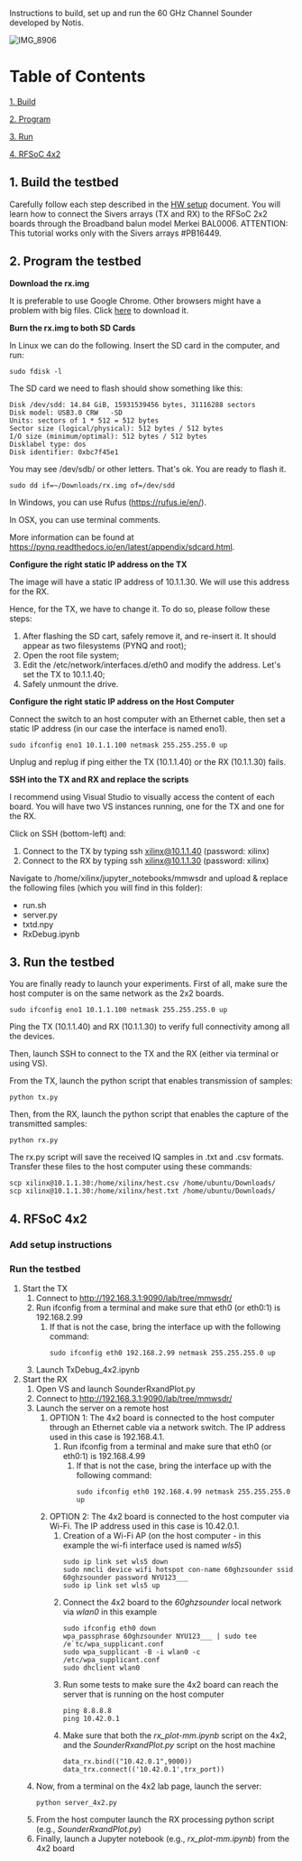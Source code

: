 Instructions to build, set up and run the 60 GHz Channel Sounder developed by Notis. 


![IMG_8906](https://github.com/nyu-wireless/mmwsdr/assets/24817896/346ab6a4-8d33-41a2-9502-7f0f18a02c76)


# Table of Contents  

[1. Build](#1-build-the-testbed)

[2. Program](#2-program-the-testbed)

[3. Run](#3-run-the-testbed)

[4. RFSoC 4x2](#4x2)

## 1. Build the testbed

Carefully follow each step described in the [HW setup](https://github.com/nyu-wireless/mmwsdr/blob/main/2x2_sounder/HW_setup.pdf) document. You will learn how to connect the Sivers arrays (TX and RX) to the RFSoC 2x2 boards through the Broadband balun model Merkei BAL0006. ATTENTION: This tutorial works only with the Sivers arrays #PB16449.

## 2. Program the testbed

**Download the rx.img**

It is preferable to use Google Chrome. Other browsers might have a problem with big files. Click [here](https://drive.google.com/file/d/1YfHpmMC5HQftU6drCumDuZgqWMh2dPdv/view?usp=drive_link) to download it.

**Burn the rx.img to both SD Cards**

In Linux we can do the following. Insert the SD card in the computer, and run:

```
sudo fdisk -l
```

The SD card we need to flash should show something like this:

```
Disk /dev/sdd: 14.84 GiB, 15931539456 bytes, 31116288 sectors
Disk model: USB3.0 CRW   -SD
Units: sectors of 1 * 512 = 512 bytes
Sector size (logical/physical): 512 bytes / 512 bytes
I/O size (minimum/optimal): 512 bytes / 512 bytes
Disklabel type: dos
Disk identifier: 0xbc7f45e1
```

You may see /dev/sdb/ or other letters. That's ok. You are ready to flash it. 

```
sudo dd if=~/Downloads/rx.img of=/dev/sdd 
```

In Windows, you can use Rufus (https://rufus.ie/en/).

In OSX, you can use terminal comments.

More information can be found at https://pynq.readthedocs.io/en/latest/appendix/sdcard.html. 


**Configure the right static IP address on the TX**

The image will have a static IP address of 10.1.1.30. We will use this address for the RX. 

Hence, for the TX, we have to change it. To do so, please follow these steps:

 1) After flashing the SD cart, safely remove it, and re-insert it. It should appear as two filesystems (PYNQ and root);
 2) Open the root file system;
 3) Edit the /etc/network/interfaces.d/eth0 and modify the address. Let's set the TX to 10.1.1.40;
 4) Safely unmount the drive.

**Configure the right static IP address on the Host Computer**

Connect the switch to an host computer with an Ethernet cable, then set a static IP address (in our case the interface is named eno1). 

```
sudo ifconfig eno1 10.1.1.100 netmask 255.255.255.0 up
```

Unplug and replug if ping either the TX (10.1.1.40) or the RX (10.1.1.30) fails.

**SSH into the TX and RX and replace the scripts**

I recommend using Visual Studio to visually access the content of each board. You will have two VS instances running, one for the TX and one for the RX. 

Click on SSH (bottom-left) and:

1) Connect to the TX by typing ssh xilinx@10.1.1.40 (password: xilinx)
2) Connect to the RX by typing ssh xilinx@10.1.1.30 (password: xilinx)

Navigate to /home/xilinx/jupyter_notebooks/mmwsdr and upload & replace the following files (which you will find in this folder):
- run.sh
- server.py
- txtd.npy
- RxDebug.ipynb

## 3. Run the testbed

You are finally ready to launch your experiments. First of all, make sure the host computer is on the same network as the 2x2 boards. 
```
sudo ifconfig eno1 10.1.1.100 netmask 255.255.255.0 up
```
Ping the TX (10.1.1.40) and RX (10.1.1.30) to verify full connectivity among all the devices. 

Then, launch SSH to connect to the TX and the RX (either via terminal or using VS). 

From the TX, launch the python script that enables transmission of samples:
```
python tx.py
```

Then, from the RX, launch the python script that enables the capture of the transmitted samples:

```
python rx.py
```

The rx.py script will save the received IQ samples in .txt and .csv formats. Transfer these files to the host computer using these commands:
```
scp xilinx@10.1.1.30:/home/xilinx/hest.csv /home/ubuntu/Downloads/
scp xilinx@10.1.1.30:/home/xilinx/hest.txt /home/ubuntu/Downloads/
```

## 4. RFSoC 4x2 <a name="4x2"></a>

### Add setup instructions 

### Run the testbed 

1. Start the TX
   1. Connect to http://192.168.3.1:9090/lab/tree/mmwsdr/
   2. Run ifconfig from a terminal and make sure that eth0 (or eth0:1) is 192.168.2.99
      1. If that is not the case, bring the interface up with the following command:
         ```
         sudo ifconfig eth0 192.168.2.99 netmask 255.255.255.0 up
         ```
   4. Launch TxDebug_4x2.ipynb
2. Start the RX
   1. Open VS and launch SounderRxandPlot.py
   2. Connect to http://192.168.3.1:9090/lab/tree/mmwsdr/
   3. Launch the server on a remote host 
      1. OPTION 1: The 4x2 board is connected to the host computer through an Ethernet cable via a network switch. The IP address used in this case is 192.168.4.1.
          1. Run ifconfig from a terminal and make sure that eth0 (or eth0:1) is 192.168.4.99
             1. If that is not the case, bring the interface up with the following command:
                ```
                sudo ifconfig eth0 192.168.4.99 netmask 255.255.255.0 up
                ```
      2. OPTION 2: The 4x2 board is connected to the host computer via Wi-Fi. The IP address used in this case is 10.42.0.1.
          1. Creation of a Wi-Fi AP (on the host computer - in this example the wi-fi interface used is named _wls5_)
             ```
             sudo ip link set wls5 down
             sudo nmcli device wifi hotspot con-name 60ghzsounder ssid 60ghzsounder password NYU123___
             sudo ip link set wls5 up
             ```
          2. Connect the 4x2 board to the _60ghzsounder_ local network via _wlan0_ in this example
             ```
             sudo ifconfig eth0 down
             wpa_passphrase 60ghzsounder NYU123___ | sudo tee /e`tc/wpa_supplicant.conf
             sudo wpa_supplicant -B -i wlan0 -c /etc/wpa_supplicant.conf
             sudo dhclient wlan0
             ```
          3. Run some tests to make sure the 4x2 board can reach the server that is running on the host computer
             ```
             ping 8.8.8.8
             ping 10.42.0.1
             ```
          4. Make sure that both the _rx_plot-mm.ipynb_ script on the 4x2, and the _SounderRxandPlot.py_ script on the host machine  
             ```
             data_rx.bind(("10.42.0.1",9000))
             data_trx.connect(('10.42.0.1',trx_port))             
             ``` 
   4. Now, from a terminal on the 4x2 lab page, launch the server:
      ```
      python server_4x2.py
      ```
   5. From the host computer launch the RX processing python script (e.g., _SounderRxandPlot.py_)
   6. Finally, launch a Jupyter notebook (e.g., _rx_plot-mm.ipynb_) from the 4x2 board 
